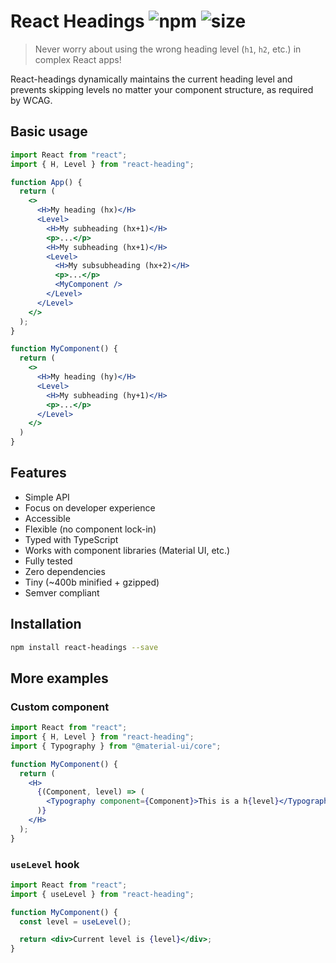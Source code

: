 # React Headings ![npm](https://img.shields.io/npm/v/react-headings?style=flat-square) ![size](https://img.shields.io/bundlephobia/minzip/react-headings?style=flat-square)

> Never worry about using the wrong heading level (`h1`, `h2`, etc.) in complex React apps!

React-headings dynamically maintains the current heading level and prevents skipping levels no matter your component structure, as required by WCAG.

## Basic usage

```jsx
import React from "react";
import { H, Level } from "react-heading";

function App() {
  return (
    <>
      <H>My heading (hx)</H>
      <Level>
        <H>My subheading (hx+1)</H>
        <p>...</p>
        <H>My subheading (hx+1)</H>
        <Level>
          <H>My subsubheading (hx+2)</H>
          <p>...</p>
          <MyComponent />
        </Level>
      </Level>
    </>
  );
}

function MyComponent() {
  return (
    <>
      <H>My heading (hy)</H>
      <Level>
        <H>My subheading (hy+1)</H>
        <p>...</p>
      </Level>
    </>
  )
}
```

## Features

- Simple API
- Focus on developer experience
- Accessible
- Flexible (no component lock-in)
- Typed with TypeScript
- Works with component libraries (Material UI, etc.)
- Fully tested
- Zero dependencies
- Tiny (~400b minified + gzipped)
- Semver compliant

## Installation

```bash
npm install react-headings --save
```

## More examples

### Custom component

```jsx
import React from "react";
import { H, Level } from "react-heading";
import { Typography } from "@material-ui/core";

function MyComponent() {
  return (
    <H>
      {(Component, level) => (
        <Typography component={Component}>This is a h{level}</Typography>
      )}
    </H>
  );
}

```

### `useLevel` hook

```jsx
import React from "react";
import { useLevel } from "react-heading";

function MyComponent() {
  const level = useLevel();

  return <div>Current level is {level}</div>;
}
```
